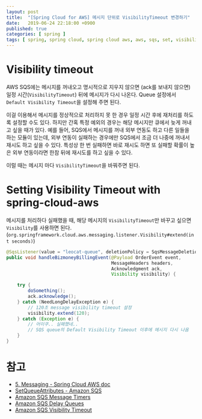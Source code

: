 ```yaml
---
layout: post
title:  "[Spring Cloud for AWS] 메시지 단위로 VisibilityTimeout 변경하기"
date:   2019-06-24 22:18:00 +0900
published: true
categories: [ spring ]
tags: [ spring, spring cloud, spring cloud aws, aws, sqs, set, visibility timeout, visibility, timeout, individual, message ]
---
```


# Visibility timeout

AWS SQS에는 메시지를 꺼내오고 명시적으로 지우지 않으면 (ack를 보내지 않으면) 일정 시간(`VisibilityTimeout`) 뒤에 메시지가 다시 나온다. Queue 설정에서 `Default Visibility Timeout`을 설정해 주면 된다.

이걸 이용해서 메시지를 정상적으로 처리하지 못 한 경우 일정 시간 후에 재처리를 하도록 설정할 수도 있다. 하지만 간혹 특정 예외의 경우는 해당 메시지만 큐에서 늦게 꺼내고 싶을 때가 있다. 예를 들어, SQS에서 메시지를 꺼내 외부 연동도 하고 다른 일들을 하는 모듈이 있는데, 외부 연동이 실패하는 경우에만 SQS에서 조금 더 나중에 꺼내서 재시도 하고 싶을 수 있다. 특성상 한 번 실패하면 바로 재시도 하면 또 실패할 확률이 높은 외부 연동이라면 한참 뒤에 재시도를 하고 싶을 수 있다.

이럴 때는 메시지 마다 `VisibilityTimeout`을 바꿔주면 된다.


# Setting Visibility Timeout with spring-cloud-aws

메시지를 처리하다 실패했을 때, 해당 메시지의 `VisibilityTimeout`만 바꾸고 싶으면 `Visibility`를 사용하면 된다. (`org.springframework.cloud.aws.messaging.listener.Visibility#extend(int seconds)`)

```java
@SqsListener(value = "leocat-queue", deletionPolicy = SqsMessageDeletionPolicy.NEVER)
public void handleBizmoneyBillingEvent(@Payload OrderEvent event,
                                       MessageHeaders headers,
                                       Acknowledgment ack,
                                       Visibility visibility) {

    try {
        doSomething();
        ack.acknowledge();
    } catch (NeedLongDelayException e) {
        // 120초 message visibility timeout 설정
        visibility.extend(120);
    } catch (Exception e) {
        // 어이쿠.. 실패했네..
        // SQS queue의 Default Visibility Timeout 이후에 메시지 다시 나옴
    }
}
```


# 참고

- [5. Messaging - Spring Cloud AWS doc](https://cloud.spring.io/spring-cloud-static/spring-cloud-aws/2.0.3.RELEASE/multi/multi__messaging.html)
- [SetQueueAttributes - Amazon SQS](https://docs.aws.amazon.com/ko_kr/AWSSimpleQueueService/latest/APIReference/API_SetQueueAttributes.html)
- [Amazon SQS Message Timers](https://docs.aws.amazon.com/AWSSimpleQueueService/latest/SQSDeveloperGuide/sqs-message-timers.html)
- [Amazon SQS Delay Queues](https://docs.aws.amazon.com/AWSSimpleQueueService/latest/SQSDeveloperGuide/sqs-delay-queues.html)
- [Amazon SQS Visibility Timeout](https://docs.aws.amazon.com/AWSSimpleQueueService/latest/SQSDeveloperGuide/sqs-visibility-timeout.html)
